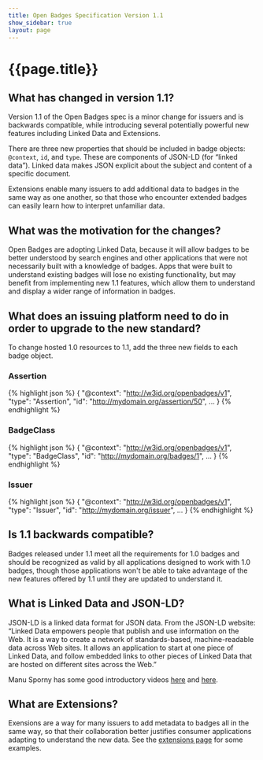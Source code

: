 ```yaml
---
title: Open Badges Specification Version 1.1
show_sidebar: true
layout: page
---
```

# {{page.title}}

## What has changed in version 1.1?
Version 1.1 of the Open Badges spec is a minor change for issuers and is backwards compatible, while introducing several potentially powerful new features including Linked Data and Extensions. 

There are three new properties that should be included in badge objects: `@context`, `id`, and `type`. These are components of JSON-LD (for “linked data”). Linked data makes JSON explicit about the subject and content of a specific document.

Extensions enable many issuers to add additional data to badges in the same way as one another, so that those who encounter extended badges can easily learn how to interpret unfamiliar data.

## What was the motivation for the changes?
Open Badges are adopting Linked Data, because it will allow badges to be better understood by search engines and other applications that were not necessarily built with a knowledge of badges. Apps that were built to understand existing badges will lose no existing functionality, but may benefit from implementing new 1.1 features, which allow them to understand and display a wider range of information in badges.

## What does an issuing platform need to do in order to upgrade to the new standard?
To change hosted 1.0 resources to 1.1, add the three new fields to each badge object.

### Assertion
{% highlight json %}
{
"@context": "http://w3id.org/openbadges/v1",
"type": "Assertion",
"id": "http://mydomain.org/assertion/50",
...
}
{% endhighlight %}

### BadgeClass
{% highlight json %}
{
  "@context": "http://w3id.org/openbadges/v1",
  "type": "BadgeClass",
  "id": "http://mydomain.org/badges/1",
  ...
}
{% endhighlight %}

### Issuer
{% highlight json %}
{
  "@context": "http://w3id.org/openbadges/v1",
  "type": "Issuer",
  "id": "http://mydomain.org/issuer",
  ...
}
{% endhighlight %}


## Is 1.1 backwards compatible?
Badges released under 1.1 meet all the requirements for 1.0 badges and should be recognized as valid by all applications designed to work with 1.0 badges, though those applications won't be able to take advantage of the new features offered by 1.1 until they are updated to understand it. 

## What is Linked Data and JSON-LD? 
JSON-LD is a linked data format for JSON data. From the JSON-LD website: “Linked Data empowers people that publish and use information on the Web. It is a way to create a network of standards-based, machine-readable data across Web sites. It allows an application to start at one piece of Linked Data, and follow embedded links to other pieces of Linked Data that are hosted on different sites across the Web.”

Manu Sporny has some good introductory videos [here](https://www.youtube.com/watch?v=vioCbTo3C-4) and [here](https://www.youtube.com/watch?v=UmvWk_TQ30A).

## What are Extensions?
Exensions are a way for many issuers to add metadata to badges all in the same way, so that their collaboration better justifies consumer applications adapting to understand the new data. See the [extensions page](/extensions) for some examples.  
